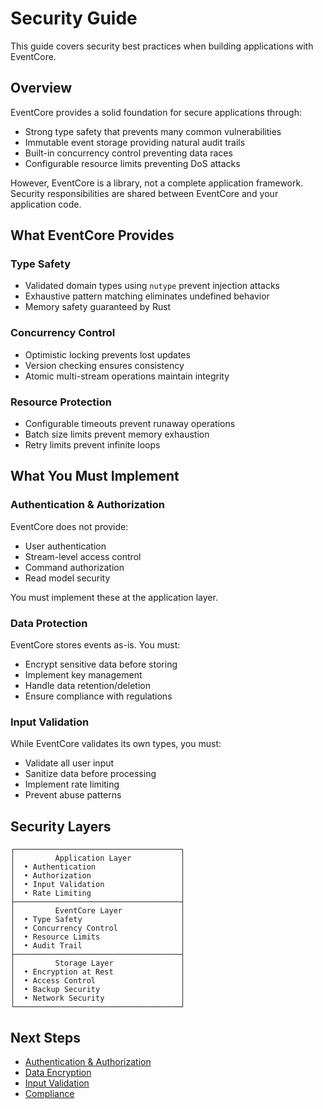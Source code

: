 # Security Guide

This guide covers security best practices when building applications with EventCore.

## Overview

EventCore provides a solid foundation for secure applications through:

- Strong type safety that prevents many common vulnerabilities
- Immutable event storage providing natural audit trails
- Built-in concurrency control preventing data races
- Configurable resource limits preventing DoS attacks

However, EventCore is a library, not a complete application framework. Security responsibilities are shared between EventCore and your application code.

## What EventCore Provides

### Type Safety

- Validated domain types using `nutype` prevent injection attacks
- Exhaustive pattern matching eliminates undefined behavior
- Memory safety guaranteed by Rust

### Concurrency Control

- Optimistic locking prevents lost updates
- Version checking ensures consistency
- Atomic multi-stream operations maintain integrity

### Resource Protection

- Configurable timeouts prevent runaway operations
- Batch size limits prevent memory exhaustion
- Retry limits prevent infinite loops

## What You Must Implement

### Authentication & Authorization

EventCore does not provide:

- User authentication
- Stream-level access control
- Command authorization
- Read model security

You must implement these at the application layer.

### Data Protection

EventCore stores events as-is. You must:

- Encrypt sensitive data before storing
- Implement key management
- Handle data retention/deletion
- Ensure compliance with regulations

### Input Validation

While EventCore validates its own types, you must:

- Validate all user input
- Sanitize data before processing
- Implement rate limiting
- Prevent abuse patterns

## Security Layers

```
┌─────────────────────────────────────┐
│         Application Layer           │
│  • Authentication                   │
│  • Authorization                    │
│  • Input Validation                 │
│  • Rate Limiting                    │
├─────────────────────────────────────┤
│         EventCore Layer             │
│  • Type Safety                      │
│  • Concurrency Control              │
│  • Resource Limits                  │
│  • Audit Trail                      │
├─────────────────────────────────────┤
│         Storage Layer               │
│  • Encryption at Rest               │
│  • Access Control                   │
│  • Backup Security                  │
│  • Network Security                 │
└─────────────────────────────────────┘
```

## Next Steps

- [Authentication & Authorization](./02-authentication.md)
- [Data Encryption](./03-encryption.md)
- [Input Validation](./04-validation.md)
- [Compliance](./05-compliance.md)
